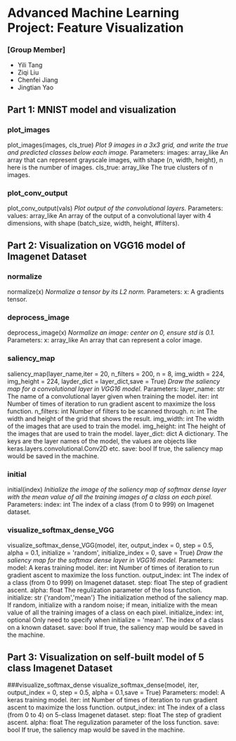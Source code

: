 # Advanced Machine Learning Project: Feature Visualization

### [Group Member]
+ Yili Tang 
+ Ziqi Liu 
+ Chenfei Jiang 
+ Jingtian Yao 

## Part 1: MNIST model and visualization

### plot_images
plot_images(images, cls_true)
		*Plot 9 images in a 3x3 grid, and write the true and predicted classes below each image.*
Parameters:
		images: array_like
				An array that can represent grayscale images, with shape (n, width, height), n here is the number of images.
		cls_true: array_like
				The true clusters of n images.

### plot_conv_output
plot_conv_output(vals)
		*Plot output of the convolutional layers.*
Parameters:
		values: array_like
				An array of the output of a convolutional layer with 4 dimensions, with shape (batch_size, width, height, #filters).

## Part 2: Visualization on VGG16 model of Imagenet Dataset

### normalize
normalize(x)
		*Normalize a tensor by its L2 norm.*
Parameters:
		x: A gradients tensor.		
		
### deprocess_image
deprocess_image(x)
		*Normalize an image: center on 0, ensure std is 0.1.*
Parameters:
		x: array_like
				An array that can represent a color image.

### saliency_map
saliency_map(layer_name,iter = 20, n_filters = 200,  n = 8, 
                			 img_width = 224, img_height = 224,
               		     layder_dict = layer_dict,save = True)
		*Draw the saliency map for a convolutional layer in VGG16 model.*
Parameters:
		layer_name: str
				The name of a convolutional layer given when training the model.
		iter: int
				Number of times of iteration to run gradient ascent to maximize the loss function.
		n_filters: int
				Number of filters to be scanned through.
		n: int
				The width and height of the grid that shows the result.
		img_width: int
				The width of the images that are used to train the model.
		img_height: int
				The height of the images that are used to train the model.
		layer_dict: dict
				A dictionary. The keys are the layer names of the model, the values are objects like keras.layers.convolutional.Conv2D etc.
		save: bool
				If true, the saliency map would be saved in the machine.

### initial
initial(index)
		*Initialize the image of the saliency map of softmax dense layer with the mean value of all the training images of a class on each pixel.*
Parameters:
		index: int
				The index of a class (from 0 to 999) on Imagenet dataset.
				
### visualize_softmax_dense_VGG			
visualize_softmax_dense_VGG(model, iter, output_index = 0, step = 0.5,
                                							alpha = 0.1, initialize = 'random',
                              						    initialize_index = 0, save = True)
		*Draw the saliency map for the softmax dense layer in VGG16 model.*
Parameters:
		model: 
				A keras training model.
		iter: int
				Number of times of iteration to run gradient ascent to maximize the loss function.
		output_index: int
				The index of a class (from 0 to 999) on Imagenet dataset.
		step: float
				The step of gradient ascent.
		alpha: float
				The regulization parameter of the loss function.
		initialize: str {'random','mean'}
				The initialization method of the saliency map. If random, initialize with a random noise; if mean, initialize with the mean value of all the training images of a class on each pixel.
		initialize_index: int, optional
					Only need to specify when initialize = 'mean'. The index of a class on a known dataset.
		save: bool
				If true, the saliency map would be saved in the machine.

## Part 3: Visualization on self-built model of 5 class Imagenet Dataset

###visualize_softmax_dense
visualize_softmax_dense(model, iter, output_index = 0, step = 0.5, 
                             alpha = 0.1,save = True)
Parameters:
		model: 
				A keras training model.
		iter: int
				Number of times of iteration to run gradient ascent to maximize the loss function.
		output_index: int
				The index of a class (from 0 to 4) on 5-class Imagenet dataset.
		step: float
				The step of gradient ascent.
		alpha: float
				The regulization parameter of the loss function.
		save: bool
				If true, the saliency map would be saved in the machine.
				